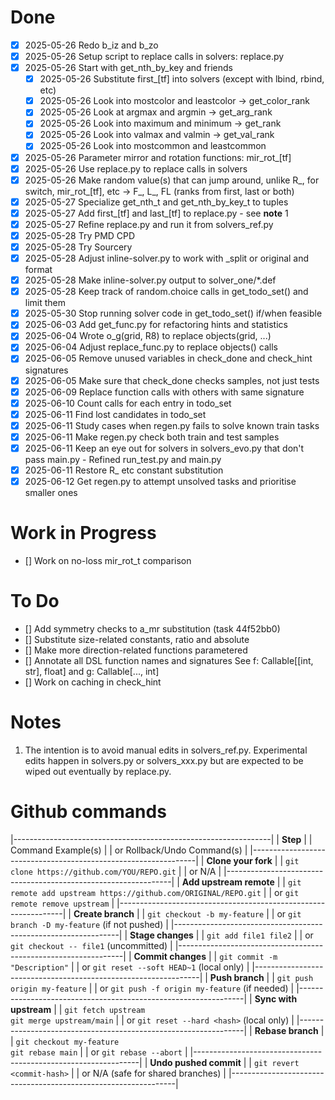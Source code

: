# Done
- [x] 2025-05-26 Redo b_iz and b_zo
- [x] 2025-05-26 Setup script to replace calls in solvers: replace.py
- [x] 2025-05-26 Start with get_nth_by_key and friends
    - [x] 2025-05-26 Substitute first_[tf] into solvers (except with lbind, rbind, etc)
    - [x] 2025-05-26 Look into mostcolor and leastcolor -> get_color_rank
    - [x] 2025-05-26 Look at argmax and argmin -> get_arg_rank
    - [x] 2025-05-26 Look into maximum and minimum -> get_rank
    - [x] 2025-05-26 Look into valmax and valmin -> get_val_rank
    - [x] 2025-05-26 Look into mostcommon and leastcommon
- [x] 2025-05-26 Parameter mirror and rotation functions: mir_rot_[tf]
- [x] 2025-05-26 Use replace.py to replace calls in solvers
- [x] 2025-05-26 Make random value(s) that can jump around, unlike R_, for switch, mir_rot_[tf], etc -> F_, L_, FL (ranks from first, last or both)
- [x] 2025-05-27 Specialize get_nth_t and get_nth_by_key_t to tuples
- [x] 2025-05-27 Add first_[tf] and last_[tf] to replace.py - see __note__ 1
- [x] 2025-05-27 Refine replace.py and run it from solvers_ref.py
- [x] 2025-05-28 Try PMD CPD
- [x] 2025-05-28 Try Sourcery
- [x] 2025-05-28 Adjust inline-solver.py to work with _split or original and format
- [x] 2025-05-28 Make inline-solver.py output to solver_one/*.def
- [x] 2025-05-28 Keep track of random.choice calls in get_todo_set() and limit them
- [x] 2025-05-30 Stop running solver code in get_todo_set() if/when feasible
- [x] 2025-06-03 Add get_func.py for refactoring hints and statistics
- [x] 2025-06-04 Wrote o_g(grid, R8) to replace objects(grid, ...)
- [x] 2025-06-04 Adjust replace_func.py to replace objects() calls
- [x] 2025-06-05 Remove unused variables in check_done and check_hint signatures
- [x] 2025-06-05 Make sure that check_done checks samples, not just tests
- [x] 2025-06-09 Replace function calls with others with same signature
- [x] 2025-06-10 Count calls for each entry in todo_set
- [x] 2025-06-11 Find lost candidates in todo_set
- [x] 2025-06-11 Study cases when regen.py fails to solve known train tasks
- [x] 2025-06-11 Make regen.py check both train and test samples
- [x] 2025-06-11 Keep an eye out for solvers in solvers_evo.py that don't pass main.py - Refined run_test.py and main.py
- [x] 2025-06-11 Restore R_ etc constant substitution
- [x] 2025-06-12 Get regen.py to attempt unsolved tasks and prioritise smaller ones

# Work in Progress
- [] Work on no-loss mir_rot_t comparison

# To Do
- [] Add symmetry checks to a_mr substitution (task 44f52bb0)
- [] Substitute size-related constants, ratio and absolute
- [] Make more direction-related functions parametered
- [] Annotate all DSL function names and signatures
     See f: Callable[[int, str], float] and g: Callable[..., int]
- [] Work on caching in check_hint

# Notes
1. The intention is to avoid manual edits in solvers_ref.py.
    Experimental edits happen in solvers.py or solvers_xxx.py but are expected to be wiped out eventually by replace.py.

# Github commands
|----------------------------------------------------------------|
| **Step**                                                       |
| Command Example(s)                                             |
| or Rollback/Undo Command(s)                                    |
|----------------------------------------------------------------|
| **Clone your fork**                                            |
| `git clone https://github.com/YOU/REPO.git`                    |
|  or  N/A                                                       |
|----------------------------------------------------------------|
| **Add upstream remote**                                        |
| `git remote add upstream https://github.com/ORIGINAL/REPO.git` |
|  or `git remote remove upstream`                               |
|----------------------------------------------------------------|
| **Create branch**                                              |
| `git checkout -b my-feature`                                   |
|  or `git branch -D my-feature` (if not pushed)                 |
|----------------------------------------------------------------|
| **Stage changes**                                              |
| `git add file1 file2`                                          |
|  or `git checkout -- file1` (uncommitted)                      |
|----------------------------------------------------------------|
| **Commit changes**                                             |
| `git commit -m "Description"`                                  |
|  or `git reset --soft HEAD~1` (local only)                     |
|----------------------------------------------------------------|
| **Push branch**                                                |
| `git push origin my-feature`                                   |
|  or `git push -f origin my-feature` (if needed)                |
|----------------------------------------------------------------|
| **Sync with upstream**                                         |
| `git fetch upstream`<br>`git merge upstream/main`              |
|  or `git reset --hard <hash>` (local only)                     |
|----------------------------------------------------------------|
| **Rebase branch**                                              |
| `git checkout my-feature`<br>`git rebase main`                 |
|  or `git rebase --abort`                                       |
|----------------------------------------------------------------|
| **Undo pushed commit**                                         |
| `git revert <commit-hash>`                                     |
|  or  N/A (safe for shared branches)                            |
|----------------------------------------------------------------|

